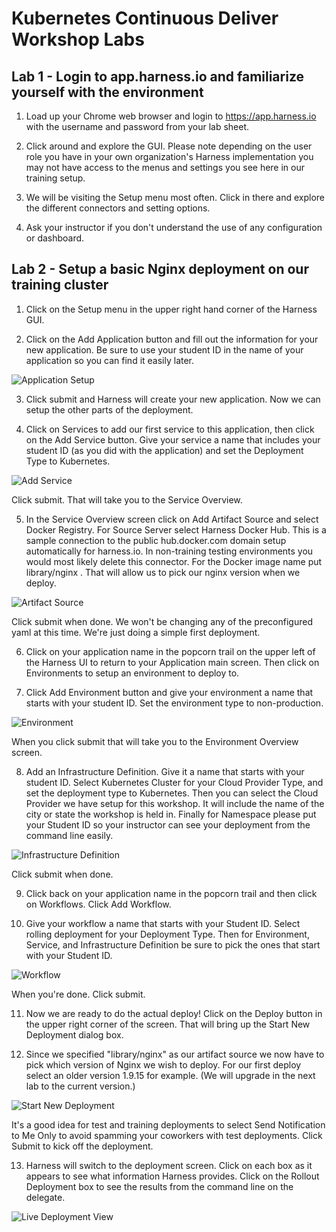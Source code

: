 # Kubernetes Continuous Deliver Workshop Labs

## Lab 1 - Login to app.harness.io and familiarize yourself with the environment


1. Load up your Chrome web browser and login to https://app.harness.io with the username and password from your lab sheet. 

2. Click around and explore the GUI. Please note depending on the user role you have in your own organization's Harness implementation you may not have access to the menus and settings you see here in our training setup. 

5. We will be visiting the Setup menu most often. Click in there and explore the different connectors and setting options. 

6. Ask your instructor if you don't understand the use of any configuration or dashboard.

## Lab 2 - Setup a basic Nginx deployment on our training cluster

1. Click on the Setup menu in the upper right hand corner of the Harness GUI.

2. Click on the Add Application button and fill out the information for your new application. Be sure to use your student ID in the name of your application so you can find it easily later.

![Application Setup](/images/application.jpg)

3. Click submit and Harness will create your new application. Now we can setup the other parts of the deployment.

4. Click on Services to add our first service to this application, then click on the Add Service button. Give your service a name that includes your student ID (as you did with the application) and set the Deployment Type to Kubernetes.

![Add Service](/images/add_service.jpg)

Click submit. That will take you to the Service Overview.

5. In the Service Overview screen click on Add Artifact Source and select Docker Registry. For Source Server select Harness Docker Hub. This is a sample connection to the public hub.docker.com domain setup automatically for harness.io. In non-training testing environments you would most likely delete this connector. For the Docker image name put library/nginx . That will allow us to pick our nginx version when we deploy.

![Artifact Source](/images/artifact_source.jpg)

Click submit when done. We won't be changing any of the preconfigured yaml at this time. We're just doing a simple first deployment. 

6. Click on your application name in the popcorn trail on the upper left of the Harness UI to return to your Application main screen. Then click on Environments to setup an environment to deploy to. 

7. Click Add Environment button and give your environment a name that starts with your student ID. Set the environment type to non-production.

![Environment](/images/environment.jpg)

When you click submit that will take you to the Environment Overview screen. 

8. Add an Infrastructure Definition. Give it a name that starts with your student ID. Select Kubernetes Cluster for your Cloud Provider Type, and set the deployment type to Kubernetes. Then you can select the Cloud Provider we have setup for this workshop. It will include the name of the city or state the workshop is held in. Finally for Namespace please put your Student ID so your instructor can see your deployment from the command line easily. 

![Infrastructure Definition](/images/infra_def.jpg)

Click submit when done. 

9. Click back on your application name in the popcorn trail and then click on Workflows. Click Add Workflow.

10. Give your workflow a name that starts with your Student ID. Select rolling deployment for your Deployment Type. Then for Environment, Service, and Infrastructure Definition be sure to pick the ones that start with your Student ID.

![Workflow](/images/workflow.jpg)

When you're done. Click submit.

11. Now we are ready to do the actual deploy! Click on the Deploy button in the upper right corner of the screen. That will bring up the Start New Deployment dialog box. 

12. Since we specified "library/nginx" as our artifact source we now have to pick which version of Nginx we wish to deploy. For our first deploy select an older version 1.9.15 for example. (We will upgrade in the next lab to the current version.)

![Start New Deployment](/images/start_new.jpg)

It's a good idea for test and training deployments to select Send Notification to Me Only to avoid spamming your coworkers with test deployments. Click Submit to kick off the deployment.

13. Harness will switch to the deployment screen. Click on each box as it appears to see what information Harness provides. Click on the Rollout Deployment box to see the results from the command line on the delegate.

![Live Deployment View](/images/deployment_view.jpg)
